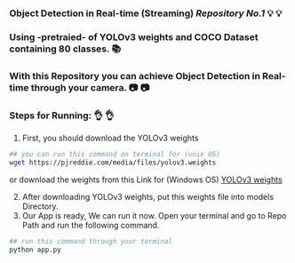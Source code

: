 ### Object Detection in Real-time (Streaming) _Repository No.1_   :bulb: :bulb:
### Using -pretraied- of YOLOv3 weights and COCO Dataset containing 80 classes. :books:
### With this Repository you can achieve Object Detection in Real-time through your camera.  :camera: :camera:


### Steps for Running:  :ok_hand: :ok_hand:
1. First, you should download the YOLOv3 weights
``` bash
## you can run this command on terminal for (unix OS) 
wget https://pjreddie.com/media/files/yolov3.weights
```
or download the weights from this Link for (Windows OS)
[YOLOv3 weights](https://pjreddie.com/media/files/yolov3.weights)

2. After downloading YOLOv3 weights, put this weights file into models Directory.
3. Our App is ready, We can run it now. Open your terminal and go to Repo Path and run the following command. 
``` bash
## run this command through your terminal
python app.py
```

